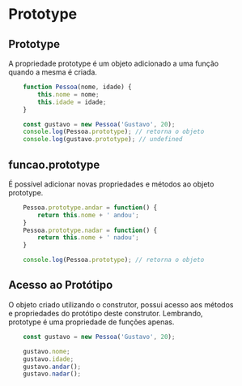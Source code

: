 # Prototype

## Prototype

A propriedade prototype é um objeto adicionado a uma função <br>
quando a mesma é criada.

```js
    function Pessoa(nome, idade) {
        this.nome = nome;
        this.idade = idade;
    }

    const gustavo = new Pessoa('Gustavo', 20);
    console.log(Pessoa.prototype); // retorna o objeto
    console.log(gustavo.prototype); // undefined
```

## funcao.prototype

É possível adicionar novas propriedades e métodos ao objeto <br>
prototype.

```js
    Pessoa.prototype.andar = function() {
        return this.nome + ' andou';
    }
    Pessoa.prototype.nadar = function() {
        return this.nome + ' nadou';
    }

    console.log(Pessoa.prototype); // retorna o objeto
```

## Acesso ao Protótipo

O objeto criado utilizando o construtor, possui acesso aos métodos <br>
e propriedades do protótipo deste construtor. Lembrando, <br>
prototype é uma propriedade de funções apenas.

```js
    const gustavo = new Pessoa('Gustavo', 20);

    gustavo.nome;
    gustavo.idade;
    gustavo.andar();
    gustavo.nadar();
```